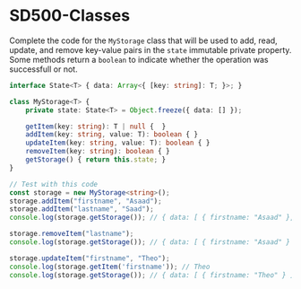 # SD500-Classes

Complete the code for the `MyStorage` class that will be used to add, read, update, and remove key-value pairs in the `state` immutable private property. Some methods return a `boolean` to indicate whether the operation was successfull or not.
```typescript
interface State<T> { data: Array<{ [key: string]: T; }>; }

class MyStorage<T> {
    private state: State<T> = Object.freeze({ data: [] });

    getItem(key: string): T | null {  }
    addItem(key: string, value: T): boolean { }
    updateItem(key: string, value: T): boolean { }
    removeItem(key: string): boolean { }
    getStorage() { return this.state; }
}

// Test with this code
const storage = new MyStorage<string>();
storage.addItem("firstname", "Asaad");
storage.addItem("lastname", "Saad");
console.log(storage.getStorage()); // { data: [ { firstname: "Asaad" }, { lastname: "Saad" } ]}

storage.removeItem("lastname");
console.log(storage.getStorage()); // { data: [ { firstname: "Asaad" } ]}

storage.updateItem("firstname", "Theo");
console.log(storage.getItem('firstname')); // Theo
console.log(storage.getStorage()); // { data: [ { firstname: "Theo" } ]}
```
